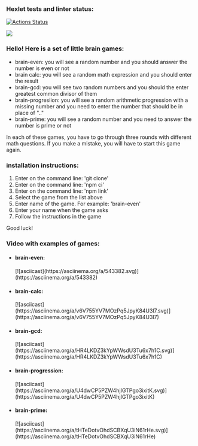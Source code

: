 ### Hexlet tests and linter status:
[![Actions Status](https://github.com/Elanieli/frontend-project-44/workflows/hexlet-check/badge.svg)](https://github.com/Elanieli/frontend-project-44/actions)

<a href="https://codeclimate.com/github/Elanieli/frontend-project-44/maintainability"><img src="https://api.codeclimate.com/v1/badges/54354022d6a8dd8cb3ea/maintainability" /></a>

<p> 
<h3>Hello! Here is a set of little brain games:</h3>
<ul>
<li>brain-even: you will see a random number and you should answer the number is even or not </li>
<li>brain calc: you will see a random math expression and you should enter the result </li>
<li>brain-gcd: you will see two random numbers and you should the enter greatest common divisor of them </li>
<li>brain-progresiion: you will see a random arithmetic progression with a missing number and you need to enter the number that should be in place of ".." </li>
<li>brain-prime: you will see a random number and you need to answer the number is prime or not </li>
</ul>

In each of these games, you have to go through three rounds with different math questions. If you make a mistake, you will have to start this game again.

<h3>installation instructions:</h3>
<ol>
<li>Enter on the command line: 'git clone'</li>
<li>Enter on the command line: 'npm ci'</li>
<li>Enter on the command line: 'npm link'</li>
<li>Select the game from the list above</li>
<li>Enter name of the game. For example: 'brain-even'</li>
<li>Enter your name when the game asks</li>
<li>Follow the instructions in the game</li>
</ol>

Good luck! 
</p>

<h3>Video with examples of games:</h3>

<ul>
<li><h4>brain-even:</h4> [![asciicast](https://asciinema.org/a/543382.svg)](https://asciinema.org/a/543382) </li>

<li><h4>brain-calc:</h4> [![asciicast](https://asciinema.org/a/v6V755YV7MOzPq5JpyK84U3l7.svg)](https://asciinema.org/a/v6V755YV7MOzPq5JpyK84U3l7) </li>

<li><h4>brain-gcd:</h4> [![asciicast](https://asciinema.org/a/HR4LKDZ3kYpWWsdU3Tu6x7h1C.svg)](https://asciinema.org/a/HR4LKDZ3kYpWWsdU3Tu6x7h1C) </li>

<li><h4>brain-progression:</h4> [![asciicast](https://asciinema.org/a/U4dwCP5PZW4hjIGTPgo3ixitK.svg)](https://asciinema.org/a/U4dwCP5PZW4hjIGTPgo3ixitK) </li>

<li><h4>brain-prime:</h4> [![asciicast](https://asciinema.org/a/tHTeDotvOhdSCBXqU3iN61rHe.svg)](https://asciinema.org/a/tHTeDotvOhdSCBXqU3iN61rHe) </li>
</ul>